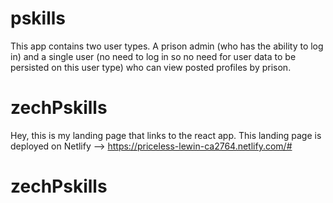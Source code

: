 # pskills
This app contains two user types. A prison admin (who has the ability to log in) and a single user (no need to log in so no need for user data to be persisted on this user type) who can view posted profiles by prison. 
# zechPskills
Hey, this is my landing page that links to the react app. This landing page is deployed on Netlify --> https://priceless-lewin-ca2764.netlify.com/#


# zechPskills
